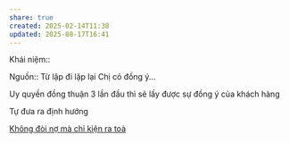 ```yaml
---
share: true
created: 2025-02-14T11:38
updated: 2025-08-17T16:41
---
```

Khái niệm:: 

Nguồn:: 
Từ lặp đi lặp lại 
Chị có đồng ý... 

Uy quyền đồng thuận
3 lần đầu thì sẽ lấy được sự đồng ý của khách hàng 

Tự đưa ra định hướng

[Không đòi nợ mà chỉ kiện ra toà](./Kh%C3%B4ng%20%C4%91%C3%B2i%20n%E1%BB%A3%20m%C3%A0%20ch%E1%BB%89%20ki%E1%BB%87n%20ra%20to%C3%A0.md)
